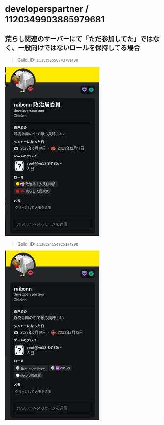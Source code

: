 # developerspartner / 1120349903885979681

## 荒らし関連のサーバーにて「ただ参加してた」ではなく、一般向けではないロールを保持してる場合

> Guild_ID: `1115195558743781408`

![alt text](image.png)

> Guild_ID: `1129624154925174898`

![alt text](image-1.png)